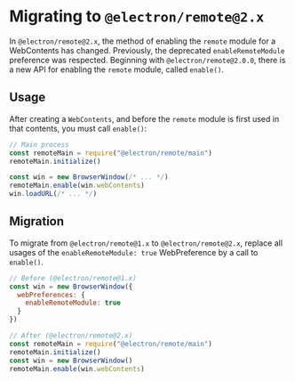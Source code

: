 # Migrating to `@electron/remote@2.x`

In `@electron/remote@2.x`, the method of enabling the `remote` module for a
WebContents has changed. Previously, the deprecated `enableRemoteModule`
preference was respected. Beginning with `@electron/remote@2.0.0`, there is a
new API for enabling the `remote` module, called `enable()`.

## Usage

After creating a `WebContents`, and before the `remote` module is first used in
that contents, you must call `enable()`:

```js
// Main process
const remoteMain = require("@electron/remote/main")
remoteMain.initialize()

const win = new BrowserWindow(/* ... */)
remoteMain.enable(win.webContents)
win.loadURL(/* ... */)
```

## Migration

To migrate from `@electron/remote@1.x` to `@electron/remote@2.x`, replace all
usages of the `enableRemoteModule: true` WebPreference by a call to `enable()`.

```js
// Before (@electron/remote@1.x)
const win = new BrowserWindow({
  webPreferences: {
    enableRemoteModule: true
  }
})

// After (@electron/remote@2.x)
const remoteMain = require("@electron/remote/main")
remoteMain.initialize()
const win = new BrowserWindow()
remoteMain.enable(win.webContents)
```
